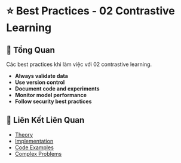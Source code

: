 # ⭐ Best Practices - 02 Contrastive Learning

## 🎯 Tổng Quan

Các best practices khi làm việc với 02 contrastive learning.

- **Always validate data**
- **Use version control**
- **Document code and experiments**
- **Monitor model performance**
- **Follow security best practices**

## 🔗 Liên Kết Liên Quan

- [Theory](./THEORY_02_contrastive_learning.md)
- [Implementation](./IMPLEMENTATION_02_contrastive_learning.md)
- [Code Examples](./CODE_EXAMPLES_02_contrastive_learning.md)
- [Complex Problems](./COMPLEX_PROBLEMS.md)
